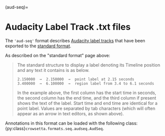 (aud-seq)=

# Audacity Label Track .txt files

The `'aud-seq'` format describes 
[Audacity label tracks](https://manual.audacityteam.org/man/label_tracks.html) 
that have been exported to the 
[standard format](https://manual.audacityteam.org/man/importing_and_exporting_labels.html#Standard_.28default.29_format).

As described on the "standard format" page above:

> The standard structure to display a label denoting its Timeline position and any text it contains is as below.
>
> ```text
> 2.150000  →  2.150000  →  point label at 2.15 seconds
> 3.400000  →  6.100000  →  region label from 3.4 to 6.1 seconds
> ```
>
> In the example above, the first column has the start time in seconds, 
> the second column has the end time, and the third column if present shows the text of the label. 
> Start time and end time are identical for a point label. Values are separated by tab characters 
> (which will often appear as an arrow in text editors, as shown above). 

Annotations in this format can be loaded with the following class: 
{py:class}`crowsetta.formats.seq.audseq.AudSeq`.